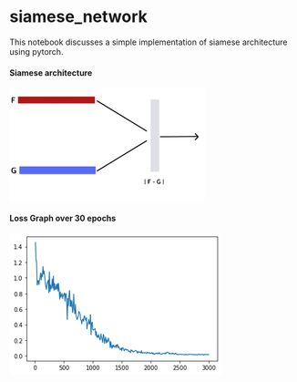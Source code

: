 # siamese_network
This notebook discusses a simple implementation of siamese architecture using pytorch.

#### Siamese architecture
<img src="images/model.png" height="200px" align="middle">

#### Loss Graph over 30 epochs
<img src="images/Unknown-10.png" align="middle">
